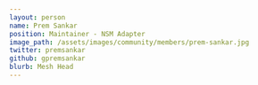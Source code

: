 ```yaml
---
layout: person
name: Prem Sankar
position: Maintainer - NSM Adapter
image_path: /assets/images/community/members/prem-sankar.jpg
twitter: premsankar
github: gpremsankar
blurb: Mesh Head
---
```

